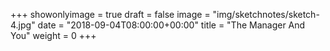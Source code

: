 +++
showonlyimage = true
draft = false
image = "img/sketchnotes/sketch-4.jpg"
date = "2018-09-04T08:00:00+00:00"
title = "The Manager And You"
weight = 0
+++

